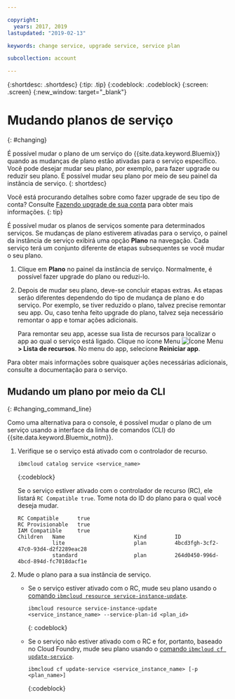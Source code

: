 ```yaml
---

copyright:
  years: 2017, 2019
lastupdated: "2019-02-13"

keywords: change service, upgrade service, service plan

subcollection: account

---
```


{:shortdesc: .shortdesc}
{:tip: .tip}
{:codeblock: .codeblock}
{:screen: .screen}
{:new_window: target="_blank"}


# Mudando planos de serviço
{: #changing}

É possível mudar o plano de um serviço do {{site.data.keyword.Bluemix}} quando as mudanças de plano estão ativadas para o serviço específico. Você pode desejar mudar seu plano, por exemplo, para fazer upgrade ou reduzir seu plano. É possível mudar seu plano por meio de seu painel da instância de serviço.
{: shortdesc}

Você está procurando detalhes sobre como fazer upgrade de seu tipo de conta? Consulte [Fazendo upgrade de sua conta](/docs/account?topic=account-upgrading-account) para obter mais informações.
{: tip}

É possível mudar os planos de serviços somente para determinados serviços. Se mudanças de plano estiverem ativadas para o serviço, o painel da instância de serviço exibirá uma opção **Plano** na navegação. Cada serviço terá um conjunto diferente de etapas subsequentes se você mudar o seu plano.

1. Clique em **Plano** no painel da instância de serviço. Normalmente, é possível fazer upgrade do plano ou reduzi-lo.
2. Depois de mudar seu plano, deve-se concluir etapas extras. As etapas serão diferentes dependendo do tipo de mudança de plano e do serviço. Por exemplo, se
tiver reduzido o plano, talvez precise remontar seu app. Ou, caso tenha feito upgrade do
plano, talvez seja necessário remontar o app e tomar ações adicionais.

   Para remontar seu app, acesse sua lista de recursos para localizar o app ao qual o serviço está ligado. Clique no ícone Menu ![Ícone Menu](../icons/icon_hamburger.svg) **> Lista de recursos**. No menu do app, selecione **Reiniciar app**.

  Para obter mais informações sobre quaisquer ações necessárias adicionais, consulte a documentação para o serviço.

## Mudando um plano por meio da CLI
{: #changing_command_line}

Como uma alternativa para o console, é possível mudar o plano de um serviço usando a interface da linha de comandos (CLI) do {{site.data.keyword.Bluemix_notm}}.

1. Verifique se o serviço está ativado com o controlador de recurso.

   ```
   ibmcloud catalog service <service_name>
   ```
   {:codeblock}

   Se o serviço estiver ativado com o controlador de recurso (RC), ele listará `RC Compatible true`. Tome nota do ID do plano para o qual você deseja mudar.

   ```
   RC Compatible      true
   RC Provisionable   true
   IAM Compatible     true
   Children   Name                      Kind         ID
              lite                      plan         4bcd3fgh-3cf2-47c0-93d4-d2f2289eac28
              standard                  plan         264d0450-996d-4bcd-894d-fc7018dacf1e
    ```

1. Mude o plano para a sua instância de serviço.

   - Se o serviço estiver ativado com o RC, mude seu plano usando o [comando `ibmcloud resource service-instance-update`](/docs/cli/reference/ibmcloud?topic=cloud-cli-ibmcloud_commands_resource).

     ```
     ibmcloud resource service-instance-update <service_instance_name> --service-plan-id <plan_id>
     ```
     {: codeblock}

   - Se o serviço não estiver ativado com o RC e for, portanto, baseado no Cloud Foundry, mude seu plano usando o [comando `ibmcloud cf update-service`](/docs/cli/reference/ibmcloud?topic=cloud-cli-cf#cf).

     ```
     ibmcloud cf update-service <service_instance_name> [-p <plan_name>]
     ```
     {:codeblock}
